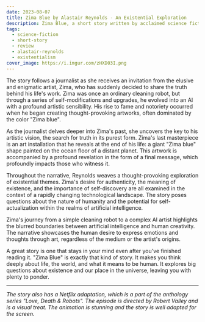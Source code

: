 ```yaml
---
date: 2023-08-07
title: Zima Blue by Alastair Reynolds - An Existential Exploration
description: Zima Blue, a short story written by acclaimed science fiction author Alastair Reynolds
tags: 
  - science-fiction
  - short-story
  - review
  - alastair-reynolds
  - existentialism
cover_image: https://i.imgur.com/zHXD03I.png
---
```


The story follows a journalist as she receives an invitation from the elusive and enigmatic artist, Zima, who has suddenly decided to share the truth behind his life's work. Zima was once an ordinary cleaning robot, but through a series of self-modifications and upgrades, he evolved into an AI with a profound artistic sensibility. His rise to fame and notoriety occurred when he began creating thought-provoking artworks, often dominated by the color "Zima blue".

As the journalist delves deeper into Zima's past, she uncovers the key to his artistic vision, the search for truth in its purest form. Zima's last masterpiece is an art installation that he reveals at the end of his life: a giant "Zima blue" shape painted on the ocean floor of a distant planet. This artwork is accompanied by a profound revelation in the form of a final message, which profoundly impacts those who witness it.

Throughout the narrative, Reynolds weaves a thought-provoking exploration of existential themes. Zima's desire for authenticity, the meaning of existence, and the importance of self-discovery are all examined in the context of a rapidly changing technological landscape. The story poses questions about the nature of humanity and the potential for self-actualization within the realms of artificial intelligence.

Zima's journey from a simple cleaning robot to a complex AI artist highlights the blurred boundaries between artificial intelligence and human creativity. The narrative showcases the human desire to express emotions and thoughts through art, regardless of the medium or the artist's origins.

A great story is one that stays in your mind even after you've finished reading it. "Zima Blue" is exactly that kind of story. It makes you think deeply about life, the world, and what it means to be human. It explores big questions about existence and our place in the universe, leaving you with plenty to ponder.

---

_The story also has a Netflix adaptation, which is a part of the anthology series "Love, Death & Robots". The episode is directed by Robert Valley and is a visual treat. The animation is stunning and the story is well adapted for the screen._
